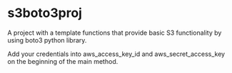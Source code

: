 # s3boto3proj

A project with a template functions that provide basic S3 functionality by using boto3 python library.

Add your credentials into aws_access_key_id and aws_secret_access_key on the beginning of the main method.
